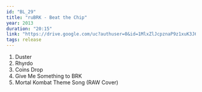 ```yaml
---
id: "BL_29"
title: "ruBRK - Beat the Chip"
year: 2013
duration: "20:15"
link: "https://drive.google.com/uc?authuser=0&id=1MlxZlJcpznaP9z1xuK3J63KRSN4Pb8sz&export=download"
tags: release
---
```


01. Duster
02. Rhyrdo
03. Coins Drop
04. Give Me Something to BRK
05. Mortal Kombat Theme Song (RAW Cover)
